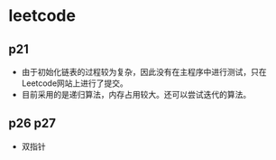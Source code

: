 # leetcode

## p21

* 由于初始化链表的过程较为复杂，因此没有在主程序中进行测试，只在Leetcode网站上进行了提交。
* 目前采用的是递归算法，内存占用较大。还可以尝试迭代的算法。

## p26 p27

* 双指针